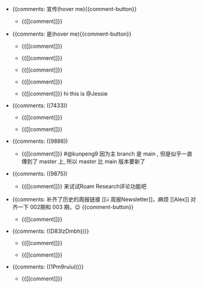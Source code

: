 - {{comments: 宣传(hover me){{comment-button}}
    - {{[[comment]]}}

- {{comments: 是(hover me){{comment-button}}
    - {{[[comment]]}}

    - {{[[comment]]}}

    - {{[[comment]]}}

    - {{[[comment]]}}

    - {{[[comment]]}}
hi this is @Jessie
- {{comments: ((7433))
    - {{[[comment]]}}

    - {{[[comment]]}}

- {{comments: ((9886))

    - {{[[comment]]}}
#@kunpeng9 因为主 branch 是 main , 但是似乎一直傳到了 master 上, 所以 master 比 main 版本要新了
- {{comments: ((9875))
    - {{[[comment]]}}
来试试Roam Research评论功能吧
- {{comments: 补齐了历史的周报链接 [[⌸ 周报Newsletter]]，麻烦 [[Alex]] 对齐一下 002期和 003 期，😉 {{comment-button}}
    - {{[[comment]]}}

- {{comments: ((D83lzDmbh))}}
    - {{[[comment]]}}

    - {{[[comment]]}}

- {{comments: ((1Pm9ruiui))}}
    - {{[[comment]]}}

